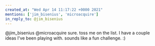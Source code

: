 ```yaml
---
created_at: "Wed Apr 14 11:17:22 +0000 2021"
mentions: ['jim_bisenius', 'microacquire']
in_reply_to: @jim_bisenius
---
```


@jim_bisenius @microacquire sure. toss me on the list. I have a couple ideas I've been playing with.  sounds like a fun challenge. :)